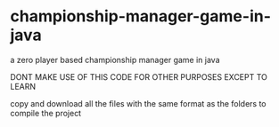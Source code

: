 # championship-manager-game-in-java
a zero player based championship manager game in java

DONT MAKE USE OF THIS CODE FOR OTHER PURPOSES EXCEPT TO LEARN

copy and download all the files with the same format as the folders to compile the project
